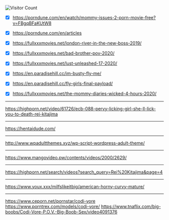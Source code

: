 ![Visitor Count](https://profile-counter.glitch.me/huckel667/count.svg)



-[x] https://porndune.com/en/watch/mommy-issues-2-porn-movie-free?v=FBgqBFaKUtW8

-[x] https://porndune.com/en/articles

-[x] https://fullxxxmovies.net/london-river-in-the-new-boss-2019/

-[x] https://fullxxxmovies.net/bad-brother-pov-2020/

-[x] https://fullxxxmovies.net/lust-unleashed-17-2020/

-[x] https://en.paradisehill.cc/im-busty-fly-me/

-[x] https://en.paradisehill.cc/fly-girls-final-payload/

-[x] https://fullxxxmovies.net/the-mommy-diaries-wicked-4-hours-2020/


***
https://highporn.net/video/61726/ecb-088-pervy-licking-girl-she-ll-lick-you-to-death-rei-kitajima
*** 
https://hentaidude.com/
***
http://www.wpadultthemes.xyz/wp-script-wordpress-adult-theme/
***
https://www.mangovideo.pw/contents/videos/2000/2629/
***
https://highporn.net/search/videos?search_query=Rei%20Kitajima&page=4
***
https://www.youx.xxx/milfslikeitbig/american-horny-curvy-mature/
***
https://www.ceporn.net/pornstar/codi-vore
https://www.porntrex.com/models/codi-vore/
https://www.tnaflix.com/big-boobs/Codi-Vore-P.O.V.-Big-Boob-Sex/video4091376
